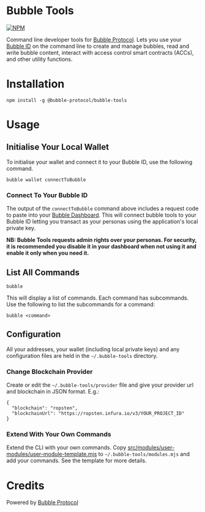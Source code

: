 # Bubble Tools

[![NPM](https://img.shields.io/npm/v/@bubble-protocol/bubble-tools)](https://www.npmjs.org/package/@bubble-protocol/bubble-tools)

Command line developer tools for [Bubble Protocol](https://bubbleprotocol.com). Lets you use your [Bubble ID](https://datonavault.com/bubble) on the command line to create and manage bubbles, read and write bubble content, interact with access control smart contracts (ACCs), and other utility functions.  

# Installation

```
npm install -g @bubble-protocol/bubble-tools
```
# Usage

## Initialise Your Local Wallet

To initialise your wallet and connect it to your Bubble ID, use the following command.

```
bubble wallet connectToBubble
```
### Connect To Your Bubble ID

The output of the `connectToBubble` command above includes a request code to paste into your [Bubble Dashboard](https://datonavault.com/bubble).  This will connect bubble tools to your Bubble ID letting you transact as your personas using the application's local private key.

**NB: Bubble Tools requests admin rights over your personas.  For security, it is recommended you disable it in your dashboard when not using it and enable it only when you need it.**

## List All Commands

```
bubble
```

This will display a list of commands.  Each command has subcommands.  Use the following to list the subcommands for a command:

```
bubble <command>
```


## Configuration

All your addresses, your wallet (including local private keys) and any configuration files are held in the `~/.bubble-tools` directory.

### Change Blockchain Provider

Create or edit the `~/.bubble-tools/provider` file and give your provider url and blockchain in JSON format.  E.g.:

```
{
  "blockchain": "ropsten",
  "blockchainUrl": "https://ropsten.infura.io/v3/YOUR_PROJECT_ID"
}
```

### Extend With Your Own Commands

Extend the CLI with your own commands.  Copy [src/modules/user-modules/user-module-template.mjs](./src/modules/user-modules/user-module-template.mjs) to `~/.bubble-tools/modules.mjs` and add your commands.  See the template for more details.

# Credits

Powered by [Bubble Protocol](https://bubbleprotocol.com)